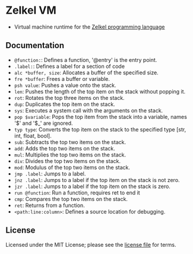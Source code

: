 # Zelkel VM
- Virtual machine runtime for the [Zelkel programming language](https://github.com/johron/zelkel)

## Documentation
- `@function:`: Defines a function, '@entry' is the entry point.
- `.label:`: Defines a label for a section of code
- `alc *buffer, size`: Allocates a buffer of the specified size.
- `fre *buffer`: Frees a buffer or variable.
- `psh value`: Pushes a value onto the stack.
- `len`: Pushes the length of the top item on the stack without popping it.
- `rot`: Rotates the top three items on the stack.
- `dup`: Duplicates the top item on the stack.
- `sys`: Executes a system call with the arguments on the stack.
- `pop $variable`: Pops the top item from the stack into a variable, names '\$' and '\$_' are ignored.
- `typ type`: Converts the top item on the stack to the specified type [str, int, float, bool].
- `sub`: Subtracts the top two items on the stack.
- `add`: Adds the top two items on the stack.
- `mul`: Multiplies the top two items on the stack.
- `div`: Divides the top two items on the stack.
- `mod`: Modulus of the top two items on the stack.
- `jmp .label`: Jumps to a label.
- `jnz .label`: Jumps to a label if the top item on the stack is not zero.
- `jzr .label`: Jumps to a label if the top item on the stack is zero.
- `run @function`: Run a function, requires ret to end it
- `cmp`: Compares the top two items on the stack.
- `ret`: Returns from a function.
- `<path:line:column>`: Defines a source location for debugging.

## License
Licensed under the MIT License; please see the [license file](LICENSE.md) for terms.
